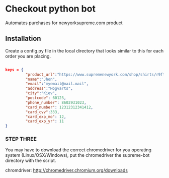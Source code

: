 # Checkout python bot

Automates purchases for newyorksupreme.com product

## Installation

Create a config.py file in the local directory that looks similar to this for each order you are placing.

```json

keys = {
         "product_url":"https://www.supremenewyork.com/shop/shirts/r9ftji7km",
         "name":"Jhon",
         "email":"myemail@mail.mail",
         "address":"Hogvarts",
         "city":"Kiev",
         "postcode": 60123,
         "phone_number": 8602931023,
         "card_number": 12312312341412,
         "card_cvv":333,
         "card_exp_mo": 12,
         "card_exp_yr": 11 
}
```

### STEP THREE

You may have to download the correct chromedriver for you operating system (Linux/OSX/Windows), put the chromedriver the supreme-bot directory with the script.

chromdriver: http://chromedriver.chromium.org/downloads

